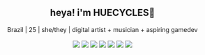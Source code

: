 <h2 align="center">heya! i'm HUECYCLES🌈</h2>
<p align="center">
  Brazil | 25 | she/they | digital artist + musician + aspiring gamedev<br><br>
  <a href="https://huecycles.tumblr.com/"><img src="https://img.shields.io/badge/Tumblr-%2336465D.svg?style=for-the-badge&logo=Tumblr&logoColor=white"></a>
  <a href="https://x.com/HUECYCLES/"><img src="https://img.shields.io/badge/X-000000?style=for-the-badge&logo=x&logoColor=white"></a>
  <a href="https://bsky.app/profile/huecycles.com"><img src="https://img.shields.io/badge/Bluesky-0285FF?logo=bluesky&logoColor=fff&style=for-the-badge"></a>
  <a href="https://www.instagram.com/huecycles/"><img src="https://img.shields.io/badge/Instagram-%23E4405F.svg?style=for-the-badge&logo=Instagram&logoColor=white"></a>
  <a href="https://www.youtube.com/c/huecycles"><img src="https://img.shields.io/badge/YouTube-%23FF0000.svg?style=for-the-badge&logo=YouTube&logoColor=white"></a>
  <a href="https://soundcloud.com/huecycles"><img src="https://img.shields.io/badge/soundcloud-FF5500?style=for-the-badge&logo=soundcloud&logoColor=white"></a>
  <a href="https://www.tiktok.com/@huecycles"><img src="https://img.shields.io/badge/TikTok-%23000000.svg?style=for-the-badge&logo=TikTok&logoColor=white"></a>
</p>
